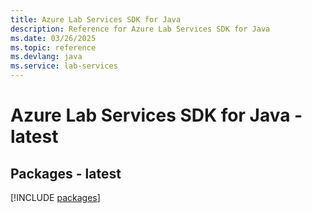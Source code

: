 ```yaml
---
title: Azure Lab Services SDK for Java
description: Reference for Azure Lab Services SDK for Java
ms.date: 03/26/2025
ms.topic: reference
ms.devlang: java
ms.service: lab-services
---
```

# Azure Lab Services SDK for Java - latest
## Packages - latest
[!INCLUDE [packages](lab-services-index.md)]